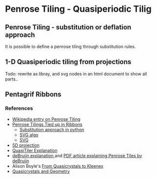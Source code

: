 # Penrose Tiling - Quasiperiodic Tilig

## Penrose Tiling - substitution or deflation approach
It is possible to define a penrose tiling through substitution rules.

## 1-D Quasiperiodic tiling from projections
Todo: rewrite as libray, and svg nodes in an html document to show all parts..

## Pentagrif Ribbons

### References

* [Wikipedia entry on Penrose Tiling](http://en.wikipedia.org/wiki/Penrose_tiling)
* [Penrose Tilings Tied up in Ribbons](http://www.ams.org/samplings/feature-column/fcarc-ribbons)
    * [Substitution approach in python](http://preshing.com/20110831/penrose-tiling-explained)
    * [SVG algo](http://www.intertwingly.net/blog/2006/07/06/Penrose-Tiling)
    * [SVG](http://intertwingly.net/stories/2006/07/06/penroseTiling.svg)
* [5D projection](http://www.quadibloc.com/math/pen06.htm)
* [QuasiTiler Explanation](http://www.geom.uiuc.edu/apps/quasitiler/)
* [deBruijn explanation ](http://gregegan.customer.netspace.net.au/APPLETS/12/12.html) and [PDF article explaining Penrose Tiles by deBruijn](http://alexandria.tue.nl/repository/freearticles/597566.pdf)
* Alison Boyle's [From Quasicrystals to Kleenex](http://plus.maths.org/content/os/issue16/features/penrose/index)
* [Quasicrystals and Geometry](http://www.google.ca/url?sa=t&rct=j&q=&esrc=s&source=web&cd=1&ved=0CFIQFjAA&url=http%3A%2F%2Fciteseerx.ist.psu.edu%2Fviewdoc%2Fdownload%3Fdoi%3D10.1.1.29.2830%26rep%3Drep1%26type%3Dpdf&ei=fmbvT8mmDIXp6wHi64mDBg&usg=AFQjCNG5tU2s2qmiN2_waEomglX5hLh8kw)
